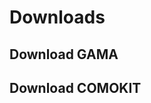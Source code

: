 # Downloads

## Download GAMA
<ul id="gama"></ul>

## Download COMOKIT
<ul id="comokit"></ul>

<script src="./assets/ajax.js"></script>
<script src="./assets/github.js"></script>

